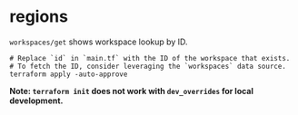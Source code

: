 # regions

`workspaces/get` shows workspace lookup by ID.

~~~ shell
# Replace `id` in `main.tf` with the ID of the workspace that exists.
# To fetch the ID, consider leveraging the `workspaces` data source.
terraform apply -auto-approve
~~~

**Note: `terraform init` does not work with `dev_overrides` for local development.**

